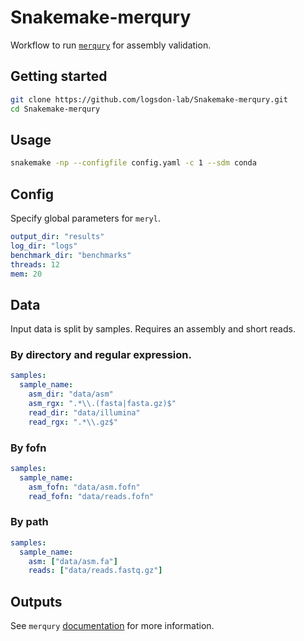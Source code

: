 # Snakemake-merqury
Workflow to run [`merqury`](https://github.com/marbl/merqury) for assembly validation.

## Getting started
```bash
git clone https://github.com/logsdon-lab/Snakemake-merqury.git
cd Snakemake-merqury
```

## Usage
```bash
snakemake -np --configfile config.yaml -c 1 --sdm conda
```

## Config
Specify global parameters for `meryl`.
```yaml
output_dir: "results"
log_dir: "logs"
benchmark_dir: "benchmarks"
threads: 12
mem: 20
```

## Data
Input data is split by samples. Requires an assembly and short reads.

### By directory and regular expression.
```yaml
samples:
  sample_name:
    asm_dir: "data/asm"
    asm_rgx: ".*\\.(fasta|fasta.gz)$"
    read_dir: "data/illumina"
    read_rgx: ".*\\.gz$"
```

### By fofn
```yaml
samples:
  sample_name:
    asm_fofn: "data/asm.fofn"
    read_fofn: "data/reads.fofn"
```

### By path
```yaml
samples:
  sample_name:
    asm: ["data/asm.fa"]
    reads: ["data/reads.fastq.gz"]
```

## Outputs
See `merqury` [documentation](https://github.com/marbl/merqury?tab=readme-ov-file#outputs-from-each-modules) for more information.
